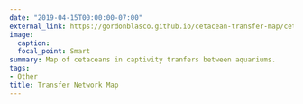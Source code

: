 ```yaml
---
date: "2019-04-15T00:00:00-07:00"
external_link: https://gordonblasco.github.io/cetacean-transfer-map/cetamapfinal
image:
  caption: 
  focal_point: Smart
summary: Map of cetaceans in captivity tranfers between aquariums.  
tags:
- Other
title: Transfer Network Map
---
```

